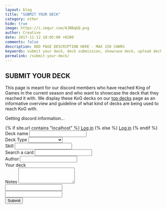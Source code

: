 ```yaml
---
layout: blog
title: "SUBMIT YOUR DECK"
category: other
hide: true
image: https://i.imgur.com/AJBBqGQ.png
author: Creative
date: 2017-11-12 18:05:00 +0200
comments: false
description: ADD PAGE DESCRIPTION HERE - MAX 150 CHARS
keywords: submit your deck, deck submission, showcase deck, upload deck, deck
permalink: /submit-your-deck/
---
```


<div class="section">
    <h2>SUBMIT YOUR DECK</h2>
    <p>This page is meant for our discord members who have reached King of Games in the current season and who want to showcase the deck that they reached it with. We display these KoG decks on our <a href="{{site.url}}/top-decks/">top decks</a> page as an informative overview and guideline of what kind of decks are being used to reach KoG with.</p>
    <p id="kog-status">Getting discord information...</p>
    {% if site.url contains "localhost" %}
        <a id="discord-login-button" class="btn btn-info" role="button" href="https://discordapp.com/api/oauth2/authorize?client_id=398290865556160513&redirect_uri=http%3A%2F%2Flocalhost%3A4000%2Fsubmit-your-deck%2F&response_type=token&scope=identify">Log in</a>
    {% else %}
        <a id="discord-login-button" class="btn btn-info" role="button" href="https://discordapp.com/api/oauth2/authorize?client_id=398290865556160513&redirect_uri=https%3A%2F%2Fduellinksmeta.netlify.com%2Fsubmit-your-deck%2F&response_type=token&scope=identify">Log in</a>
    {% endif %}
</div>

<div class="section">
    <form class="deck-submission hidden" id="deck-sub-form" method="post" action="https://api.staticman.net/v2/entry/orctamer/duellinks/master">
        <div class="row">
            <div class="col-sm-5 left-side">
                <div class="form-group">
                    <label for="name">Deck name</label>
                    <input type="text" class="form-control" id="name" name="fields[name]">
                </div>
                <div class="form-group">
                    <label for="deckType">Deck Type</label>
                    <select class="form-control" id="deckType" name="fields[deckType]">
                        <option value=""></option>
                        {% assign tiers = site.data.tierlist %}
                        {% for tier in tiers %}
                            {% for type in tier.types %}
                                <option value="{{type.id}}">{{type.display}}</option>
                            {% endfor %}
                        {% endfor %}
                    </select>
                </div>
                <div class="form-group">
                    <label for="skill">Skill</label>
                    <input type="text" class="form-control" id="skill" name="fields[skill]">
                </div>
                <div class="form-group">
                    <label>Search a card</label>
                    <input type="text" class="form-control" data-bind="textInput: searchTerm">
                    <div id="deck">
                        <div id="cards" data-bind="foreach: filteredCards">
                            <div class="item" data-bind="attr: {'data-name': name}">
                                <a><img class="dcards" data-bind="attr: { src: $root.GetCardUrl(name) }" alt=""></a> 
                            </div>
                        </div>
                    </div>
                </div>
            </div>
            <div class="col-sm-7 right-side">
                <div class="form-group">
                    <label for="author">Author</label>
                    <input type="text" class="form-control" id="author" name="fields[author]">
                </div>
                <div class="form-group">
                    <label>Your deck</label>
                    <div id="deck-container">
                        <div id="deck">
                            <div id="cards" data-bind="foreach: selectedMainCards().sort(SortDeck)">
                                <div class="item" data-bind="attr: {'data-name': name, 'data-number': number}">
                                    <a><img class="dcards" data-bind="attr: { src: $root.GetCardUrl(name) }" alt=""></a>
                                </div>
                            </div>
                        </div>
                        <div id="deck" class="extra-deck">
                            <div id="cards" data-bind="foreach: selectedExtraCards().sort(SortDeck)">
                                <div class="item" data-bind="attr: {'data-name': name, 'data-number': number}">
                                    <a><img class="dcards" data-bind="attr: { src: $root.GetCardUrl(name) }" alt=""></a>
                                </div>
                            </div>
                        </div>
                    </div>
                </div>
            </div>
            <div class="form-group col-sm-12">
                <label for="notes">Notes</label>
                <textarea class="form-control" id="notes" name="fields[notes]" rows="3"></textarea>
            </div>
            <div class="form-group col-sm-12 hidden" data-bind="foreach: selectedMainCards">
                <input type="text" class="form-control" data-bind="attr: { name: 'fields[main' + $index() + ']', value: name}">
            </div>
            <div class="form-group col-sm-12 hidden" data-bind="foreach: selectedExtraCards">
                <input type="text" class="form-control" data-bind="attr: { name: 'fields[extra' + $index() + ']', value: name}">
            </div>
            <div class="form-group col-sm-1">
                <input type="button" id="SubmitDeck" class="btn btn-primary" value="Submit">
            </div>
        </div>
    </form>
    <div class="post-submission-wrapper">
        <span id="post-submit-message"></span>
    </div>
</div>
